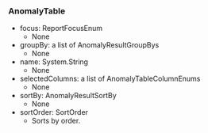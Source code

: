 ### AnomalyTable
- focus: ReportFocusEnum
  - None
- groupBy: a list of AnomalyResultGroupBys
  - None
- name: System.String
  - None
- selectedColumns: a list of AnomalyTableColumnEnums
  - None
- sortBy: AnomalyResultSortBy
  - None
- sortOrder: SortOrder
  - Sorts by order.
